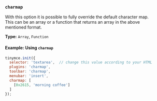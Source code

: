 ### `charmap`

With this option it is possible to fully override the default character map. This can be an array or a function that returns an array in the above mentioned format.

**Type:** `Array`, `Function`

#### Example: Using `charmap`

```js
tinymce.init({
  selector: 'textarea',  // change this value according to your HTML
  plugins: 'charmap',
  toolbar: 'charmap',
  menubar: 'insert',
  charmap: [
    [0x2615, 'morning coffee']
  ]
});
```
